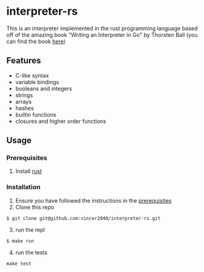 # interpreter-rs

This is an interpreter implemented in the rust programming language based off of the amazing book 
"Writing an Interpreter in Go" by Thorsten Ball (you can find the book [here](https://interpreterbook.com/))

## Features 

- C-like syntax
- variable bindings
- booleans and integers
- strings
- arrays
- hashes
- builtin functions
- closures and higher order functions

## Usage 

### Prerequisites

1. Install [rust](https://www.rust-lang.org/tools/install)

### Installation 

1. Ensure you have followed the instructions in the [prerequisites](#prerequisites)
2. Clone this repo

```console
$ git clone git@github.com:vincer2040/interpreter-rs.git
```

3. run the repl

```console
$ make run
```

4. run the tests

```console
make test
```
